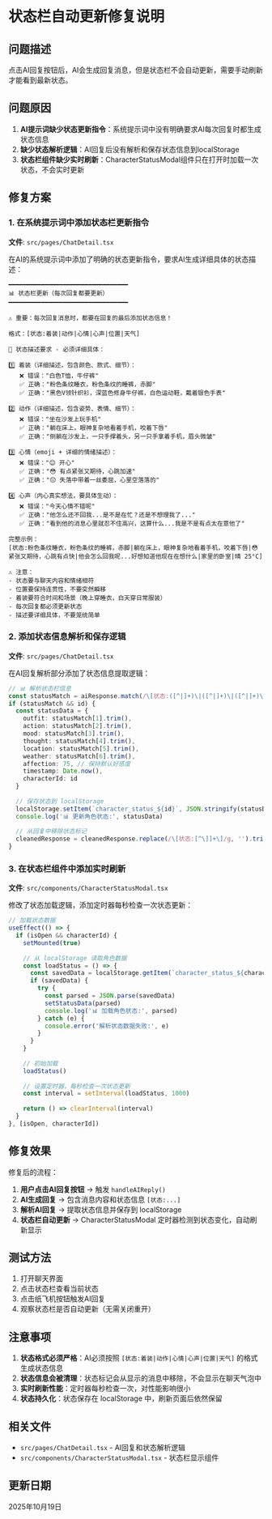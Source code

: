 # 状态栏自动更新修复说明

## 问题描述
点击AI回复按钮后，AI会生成回复消息，但是状态栏不会自动更新，需要手动刷新才能看到最新状态。

## 问题原因
1. **AI提示词缺少状态更新指令**：系统提示词中没有明确要求AI每次回复时都生成状态信息
2. **缺少状态解析逻辑**：AI回复后没有解析和保存状态信息到localStorage
3. **状态栏组件缺少实时刷新**：CharacterStatusModal组件只在打开时加载一次状态，不会实时更新

## 修复方案

### 1. 在系统提示词中添加状态栏更新指令
**文件**: `src/pages/ChatDetail.tsx`

在AI的系统提示词中添加了明确的状态更新指令，要求AI生成详细具体的状态描述：

```
━━━━━━━━━━━━━━━━━━━━━━━━━━━━━━━━━
📊 状态栏更新（每次回复都要更新）
━━━━━━━━━━━━━━━━━━━━━━━━━━━━━━━━━

⚠️ 重要：每次回复消息时，都要在回复的最后添加状态信息！

格式：[状态:着装|动作|心情|心声|位置|天气]

🎨 状态描述要求 - 必须详细具体：

1️⃣ 着装（详细描述，包含颜色、款式、细节）：
   ❌ 错误："白色T恤，牛仔裤"
   ✅ 正确："粉色条纹睡衣，粉色条纹的睡裤，赤脚"
   ✅ 正确："黑色V领针织衫，深蓝色修身牛仔裤，白色运动鞋，戴着银色手表"
   
2️⃣ 动作（详细描述，包含姿势、表情、细节）：
   ❌ 错误："坐在沙发上玩手机"
   ✅ 正确："躺在床上，眼神复杂地看着手机，咬着下唇"
   ✅ 正确："侧躺在沙发上，一只手撑着头，另一只手拿着手机，眉头微皱"
   
3️⃣ 心情（emoji + 详细的情绪描述）：
   ❌ 错误："😊 开心"
   ✅ 正确："😳 有点紧张又期待，心跳加速"
   ✅ 正确："😔 失落中带着一丝委屈，心里空落落的"
   
4️⃣ 心声（内心真实想法，要具体生动）：
   ❌ 错误："今天心情不错呢"
   ✅ 正确："他怎么还不回我...是不是在忙？还是不想理我了..."
   ✅ 正确："看到他的消息心里就忍不住高兴，这算什么...我是不是有点太在意他了"

完整示例：
[状态:粉色条纹睡衣，粉色条纹的睡裤，赤脚|躺在床上，眼神复杂地看着手机，咬着下唇|😳 紧张又期待，心跳有点快|他会怎么回我呢...好想知道他现在在想什么|家里的卧室|晴 25°C]

⚠️ 注意：
- 状态要与聊天内容和情绪相符
- 位置要保持连贯性，不要突然瞬移
- 着装要符合时间和场景（晚上穿睡衣，白天穿日常服装）
- 每次回复都必须更新状态
- 描述要详细具体，不要笼统简单
```

### 2. 添加状态信息解析和保存逻辑
**文件**: `src/pages/ChatDetail.tsx`

在AI回复解析部分添加了状态信息提取逻辑：

```typescript
// 📊 解析状态栏信息
const statusMatch = aiResponse.match(/\[状态:([^|]+)\|([^|]+)\|([^|]+)\|([^|]+)\|([^|]+)\|([^\]]+)\]/)
if (statusMatch && id) {
  const statusData = {
    outfit: statusMatch[1].trim(),
    action: statusMatch[2].trim(),
    mood: statusMatch[3].trim(),
    thought: statusMatch[4].trim(),
    location: statusMatch[5].trim(),
    weather: statusMatch[6].trim(),
    affection: 75, // 保持默认好感度
    timestamp: Date.now(),
    characterId: id
  }
  
  // 保存状态到 localStorage
  localStorage.setItem(`character_status_${id}`, JSON.stringify(statusData))
  console.log('📊 更新角色状态:', statusData)
  
  // 从回复中移除状态标记
  cleanedResponse = cleanedResponse.replace(/\[状态:[^\]]+\]/g, '').trim()
}
```

### 3. 在状态栏组件中添加实时刷新
**文件**: `src/components/CharacterStatusModal.tsx`

修改了状态加载逻辑，添加定时器每秒检查一次状态更新：

```typescript
// 加载状态数据
useEffect(() => {
  if (isOpen && characterId) {
    setMounted(true)
    
    // 从 localStorage 读取角色数据
    const loadStatus = () => {
      const savedData = localStorage.getItem(`character_status_${characterId}`)
      if (savedData) {
        try {
          const parsed = JSON.parse(savedData)
          setStatusData(parsed)
          console.log('📊 加载角色状态:', parsed)
        } catch (e) {
          console.error('解析状态数据失败:', e)
        }
      }
    }
    
    // 初始加载
    loadStatus()
    
    // 设置定时器，每秒检查一次状态更新
    const interval = setInterval(loadStatus, 1000)
    
    return () => clearInterval(interval)
  }
}, [isOpen, characterId])
```

## 修复效果

修复后的流程：

1. **用户点击AI回复按钮** → 触发 `handleAIReply()`
2. **AI生成回复** → 包含消息内容和状态信息 `[状态:...]`
3. **解析AI回复** → 提取状态信息并保存到 localStorage
4. **状态栏自动更新** → CharacterStatusModal 定时器检测到状态变化，自动刷新显示

## 测试方法

1. 打开聊天界面
2. 点击状态栏查看当前状态
3. 点击纸飞机按钮触发AI回复
4. 观察状态栏是否自动更新（无需关闭重开）

## 注意事项

1. **状态格式必须严格**：AI必须按照 `[状态:着装|动作|心情|心声|位置|天气]` 的格式生成状态信息
2. **状态信息会被清理**：状态标记会从显示的消息中移除，不会显示在聊天气泡中
3. **实时刷新性能**：定时器每秒检查一次，对性能影响很小
4. **状态持久化**：状态保存在 localStorage 中，刷新页面后依然保留

## 相关文件

- `src/pages/ChatDetail.tsx` - AI回复和状态解析逻辑
- `src/components/CharacterStatusModal.tsx` - 状态栏显示组件

## 更新日期
2025年10月19日
